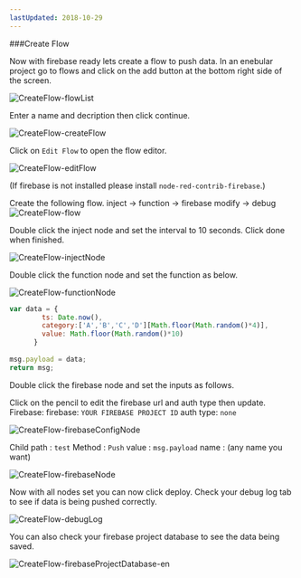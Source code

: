 ```yaml
---
lastUpdated: 2018-10-29
---
```


###Create Flow 

Now with firebase ready lets create a flow to push data. 
In an enebular project go to flows and click on the add button at the bottom right side of the screen. 

![CreateFlow-flowList](./../../../../img/InfoMotion/DataSource/firebase/CreateFlow-flowList.png)


Enter a name and decription then click continue. 

![CreateFlow-createFlow](./../../../../img/InfoMotion/DataSource/firebase/CreateFlow-createFlow.png)


Click on `Edit Flow` to open the flow editor. 

![CreateFlow-editFlow](./../../../../img/InfoMotion/DataSource/firebase/CreateFlow-editFlow.png)


(If firebase is not installed please install `node-red-contrib-firebase`.)

Create the following flow. 
inject -> function -> firebase modify -> debug 
![CreateFlow-flow](./../../../../img/InfoMotion/DataSource/firebase/CreateFlow-flow.png)


Double click the inject node and set the interval to 10 seconds. 
Click done when finished. 

![CreateFlow-injectNode](./../../../../img/InfoMotion/DataSource/firebase/CreateFlow-injectNode.png)


Double click the function node and set the function as below. 

![CreateFlow-functionNode](./../../../../img/InfoMotion/DataSource/firebase/CreateFlow-functionNode.png)


```javascript
var data = {
        ts: Date.now(),
        category:['A','B','C','D'][Math.floor(Math.random()*4)],
        value: Math.floor(Math.random()*10)
      }
      
msg.payload = data;
return msg;
```

Double click the firebase node and set the inputs as follows. 

Click on the pencil to edit the firebase url and auth type then update. 
Firebase:
	firebase: `YOUR FIREBASE PROJECT ID`
	auth type: `none` 

![CreateFlow-firebaseConfigNode](./../../../../img/InfoMotion/DataSource/firebase/CreateFlow-firebaseConfigNode.png)


Child path : `test`
Method : `Push`
value : `msg.payload`
name : (any name you want)

![CreateFlow-firebaseNode](./../../../../img/InfoMotion/DataSource/firebase/CreateFlow-firebaseNode.png)


Now with all nodes set you can now click deploy. 
Check your debug log tab to see if data is being pushed correctly. 

![CreateFlow-debugLog](./../../../../img/InfoMotion/DataSource/firebase/CreateFlow-debugLog.png)


You can also check your firebase project database to see the data being saved.

![CreateFlow-firebaseProjectDatabase-en](./../../../../img/InfoMotion/DataSource/firebase/CreateFlow-firebaseProjectDatabase-en.png)
